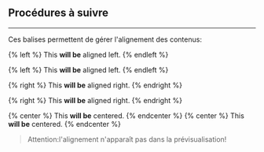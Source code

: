 ## Procédures à suivre

---

Ces balises permettent de gérer l'alignement des contenus:

\{% left %} This **will be** aligned left. \{% endleft %}

{% left %} This **will be** aligned left. {% endleft %}

\{% right %} This **will be** aligned right. \{% endright %}

{% right %} This **will be** aligned right. {% endright %}

\{% center %} This **will be** centered. \{% endcenter %}
{% center %} This **will be** centered. {% endcenter %}


>Attention:l'alignement n'apparaît pas dans la prévisualisation! 